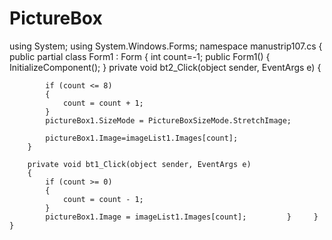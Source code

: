 # PictureBox
using System;
using System.Windows.Forms;
namespace manustrip107.cs
{
    public partial class Form1 : Form
    {
        int count=-1;
        public Form1()
        {
            InitializeComponent();
        }
         private void bt2_Click(object sender, EventArgs e)
        {

            if (count <= 8)
            {
                count = count + 1;
            }
            pictureBox1.SizeMode = PictureBoxSizeMode.StretchImage;
            
            pictureBox1.Image=imageList1.Images[count];
        }

        private void bt1_Click(object sender, EventArgs e)
        {
            if (count >= 0)
            {
                count = count - 1;
            }
            pictureBox1.Image = imageList1.Images[count];         }     }   } 
